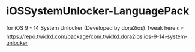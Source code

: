 # iOSSystemUnlocker-LanguagePack
for iOS 9 - 14 System Unlocker (Developed by dora2ios)
Tweak here 👉 https://repo.twickd.com/package/com.twickd.dora2ios.ios-9-14-system-unlocker
